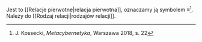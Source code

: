 Jest to [[Relacje pierwotne|relacja pierwotna]], oznaczamy ją symbolem $\equiv$[^1].
 Należy do [[Rodzaj relacji|rodzajów relacji]].
 
[^1]: J. Kossecki, *Metacybernetyka*, Warszawa 2018, s. 22